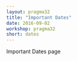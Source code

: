 ```yaml
---
layout: pragma32
title: "Important Dates"
date: 2016-09-02
workshop: pragma32
short: dates
---
```


Important Dates page 
